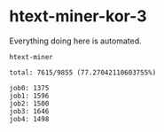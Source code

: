 # htext-miner-kor-3

Everything doing here is automated.

```
htext-miner

total: 7615/9855 (77.27042110603755%)

job0: 1375
job1: 1596
job2: 1500
job3: 1646
job4: 1498
```